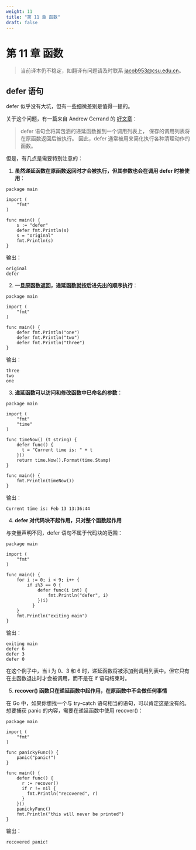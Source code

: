 ```yaml
---
weight: 11
title: "第 11 章 函数"
draft: false
---
```


# 第 11 章 函数

> 当前译本仍不稳定，如翻译有问题请及时联系 jacob953@csu.edu.cn。

## defer 语句

defer 似乎没有大坑，但有一些细微差别是值得一提的。

关于这个问题，有一篇来自 Andrew Gerrand 的 [好文章](https://go.dev/blog/defer-panic-and-recover)：

> defer 语句会将其包涵的递延函数推到一个调用列表上，
> 保存的调用列表将在原函数返回后被执行。
> 因此，defer 通常被用来简化执行各种清理动作的函数。

但是，有几点是需要特别注意的：

1. **虽然递延函数在原函数返回时才会被执行，但其参数也会在调用 defer 时被使用**：

```Golang
package main

import (
    "fmt"
)

func main() {
    s := "defer"
    defer fmt.Println(s)
    s = "original"
    fmt.Println(s)
}
```

输出：

```Golang
original
defer
```

2. **一旦原函数返回，递延函数就按后进先出的顺序执行**：

```Golang
package main

import (
    "fmt"
)

func main() {
    defer fmt.Println("one")
    defer fmt.Println("two")
    defer fmt.Println("three")
}
```

输出：

```Golang
three
two
one
```

3. **递延函数可以访问和修改函数中已命名的参数**：

```Golang
package main

import (
    "fmt"
    "time"
)

func timeNow() (t string) {
    defer func() {
      t = "Current time is: " + t
    }()
    return time.Now().Format(time.Stamp)
}

func main() {
    fmt.Println(timeNow())
}
```

输出：

```Golang
Current time is: Feb 13 13:36:44
```

4. **defer 对代码块不起作用，只对整个函数起作用**

与变量声明不同，defer 语句不属于代码块的范围：

```Golang
package main

import (
    "fmt"
)

func main() {
    for i := 0; i < 9; i++ {
        if i%3 == 0 {
            defer func(i int) {
                fmt.Println("defer", i)
            }(i)
          }
    }
    fmt.Println("exiting main")
}
```

输出：

```
exiting main
defer 6
defer 3
defer 0
```

在这个例子中，当 i 为 0、3 和 6 时，递延函数将被添加到调用列表中。但它只有在主函数退出时才会被调用，而不是在 if 语句结束时。

5. **recover() 函数只在递延函数中起作用，在原函数中不会做任何事情**

在 Go 中，如果你想找一个与 try-catch 语句相当的语句，可以肯定这是没有的。想要捕获 panic 的内容，需要在递延函数中使用 recover()：

```Golang
package main

import (
    "fmt"
)

func panickyFunc() {
    panic("panic!")
}

func main() {
    defer func() {
      r := recover()
      if r != nil {
        fmt.Println("recovered", r)
      }
    }()
    panickyFunc()
    fmt.Println("this will never be printed")
}
```

输出：

```
recovered panic!
```
